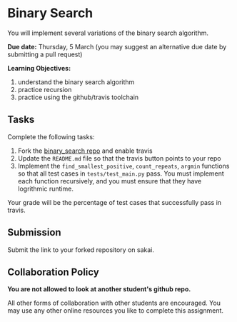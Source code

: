 # Binary Search

You will implement several variations of the binary search algorithm.

**Due date:**
Thursday, 5 March
(you may suggest an alternative due date by submitting a pull request)

**Learning Objectives:**

1. understand the binary search algorithm
1. practice recursion
1. practice using the github/travis toolchain

## Tasks

Complete the following tasks:

1. Fork the [binary\_search repo](https://github.com/mikeizbicki/binary_search) and enable travis
1. Update the `README.md` file so that the travis button points to your repo
1. Implement the `find_smallest_positive`, `count_repeats`, `argmin` functions so that all test cases in `tests/test_main.py` pass.
   You must implement each function recursively, and you must ensure that they have logrithmic runtime.

Your grade will be the percentage of test cases that successfully pass in travis.

## Submission

Submit the link to your forked repository on sakai.

## Collaboration Policy

**You are not allowed to look at another student's github repo.**

All other forms of collaboration with other students are encouraged.
You may use any other online resources you like to complete this assignment.
